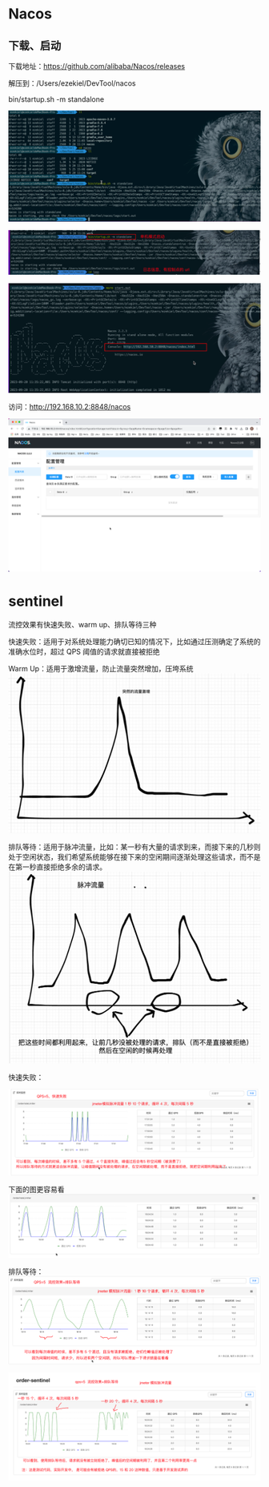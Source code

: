

# Nacos

## 下载、启动

下载地址：https://github.com/alibaba/Nacos/releases

解压到：/Users/ezekiel/DevTool/nacos

bin/startup.sh -m standalone

![image.png](https://raw.githubusercontent.com/guchaolong/articleImgs/master/20230920113016.png)

![image.png](https://raw.githubusercontent.com/guchaolong/articleImgs/master/20230920113804.png)


![image.png](https://raw.githubusercontent.com/guchaolong/articleImgs/master/20230920113829.png)


访问：http://192.168.10.2:8848/nacos

![image.png](https://raw.githubusercontent.com/guchaolong/articleImgs/master/20230920113929.png)

# sentinel


流控效果有快速失败、warm up、排队等待三种

快速失败：适用于对系统处理能力确切已知的情况下，比如通过压测确定了系统的准确水位时，超过 QPS 阈值的请求就直接被拒绝

Warm Up：适用于激增流量，防止流量突然增加，压垮系统
![image.png](https://raw.githubusercontent.com/guchaolong/articleImgs/master/20230921171849.png)


排队等待：适用于脉冲流量，比如：某一秒有大量的请求到来，而接下来的几秒则处于空闲状态，我们希望系统能够在接下来的空闲期间逐渐处理这些请求，而不是在第一秒直接拒绝多余的请求。
![image.png](https://raw.githubusercontent.com/guchaolong/articleImgs/master/20230921173256.png)



快速失败：

![image.png](https://raw.githubusercontent.com/guchaolong/articleImgs/master/202309211759170.png)

下面的图更容易看
![image.png](https://raw.githubusercontent.com/guchaolong/articleImgs/master/202309211805727.png)



排队等待：
![image.png](https://raw.githubusercontent.com/guchaolong/articleImgs/master/202309211821428.png)



![image.png](https://raw.githubusercontent.com/guchaolong/articleImgs/master/202309211835105.png)

